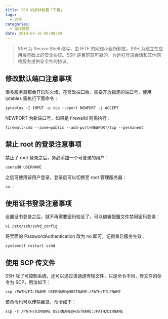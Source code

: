 ```yaml
---
title: SSH 的武林秘籍「下篇」
tags:
  - 远程
categories:
  - 运维教程
date: 2019-07-16 00:00:00
---
```


> SSH 为 Secure Shell 缩写，由 IETF 的网络小组所制定。SSH 为建立在应用层基础上的安全协议。SSH 是目前较可靠的，为远程登录会话和其他网络服务提供安全性的协议。

<!-- more -->

## 修改默认端口注意事项

很多服务器都会开启防火墙，在修改端口后，需要开放指定的端口号，使用 iptables 需执行下面命令：

```
iptables -I INPUT -p tcp --dport NEWPORT -j ACCEPT
```

NEWPORT 为新端口号，如果是 firewalld 则需执行：

```
firewall-cmd --zone=public --add-port=NEWPORT/tcp --permanent
```

## 禁止 root 的登录注意事项

禁止了 root 登录之后，务必添加一个可登录的用户：

```
useradd USERNAME
```

之后可使用该用户登录，登录后可以切换至 root 管理服务器：

```
su -
```

## 使用证书登录注意事项

设置证书登录之后，就不再需要密码验证了，可以编辑配置文件禁用密码登录：

```
vi /etc/ssh/sshd_config
```

将里面的 PasswordAuthentication 改为 no 即可，记得重启服务生效：

```
systemctl restart sshd
```

## 使用 SCP 传文件

SSH 除了可控制系统，还可以通过该通道传输文件，只是命令不同，传文件的命令为 SCP，用法如下：

```
scp /PATH/FILENAME USERNAME@HOSTNAME:/PATH/FILENAME
```

该命令也可以传输目录，命令如下：

```
scp -r /PATH/DIRNAME USERNAME@HOSTNAME:/PATH/DIRNAME
```
